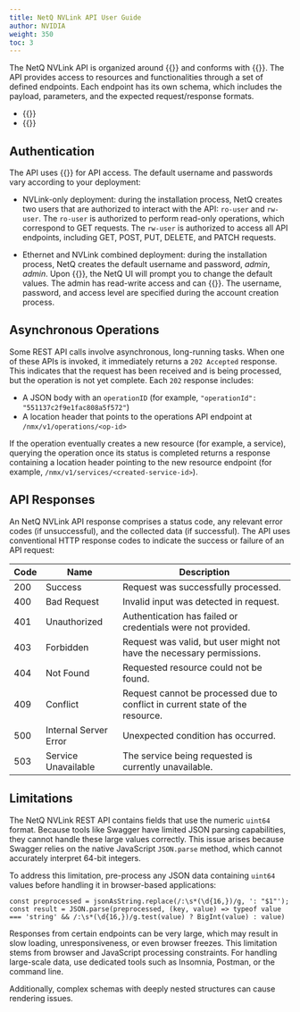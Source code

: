 ```yaml
---
title: NetQ NVLink API User Guide
author: NVIDIA
weight: 350
toc: 3
---
```


The NetQ NVLink API is organized around {{<exlink url="https://en.wikipedia.org/wiki/REST" text="REST">}} and conforms with {{<exlink url="https://spec.openapis.org/oas/v3.0.3" text="OpenAPI Specification v3.0.3">}}. The API provides access to resources and functionalities through a set of defined endpoints. Each endpoint has its own schema, which includes the payload, parameters, and the expected request/response formats.

<!--4.15 update these links-->
- {{<exlink url="https://docs.nvidia.com/networking-ethernet-software/nmx-api-8513100/" text="REST API in Swagger">}}
- {{<exlink url="https://docs.nvidia.com/networking-ethernet-software/nmx-api-8513100/openapi.yaml" text="View the full object model">}}

## Authentication

The API uses {{<exlink url="https://developer.konghq.com/plugins/basic-auth/" text="Kong Basic Auth">}} for API access. The default username and passwords vary according to your deployment:

- NVLink-only deployment: during the installation process, NetQ creates two users that are authorized to interact with the API: `ro-user` and `rw-user`. The `ro-user` is authorized to perform read-only operations, which correspond to GET requests. The `rw-user` is authorized to access all API endpoints, including GET, POST, PUT, DELETE, and PATCH requests.

- Ethernet and NVLink combined deployment: during the installation process, NetQ creates the default username and password, *admin*, *admin*. Upon {{<link title="Access the NetQ UI" text="initial login">}}, the NetQ UI will prompt you to change the default values. The admin has read-write access and can {{<link title="Add and Manage Accounts" text="create additional accounts">}}. The username, password, and access level are specified during the account creation process.

## Asynchronous Operations

Some REST API calls involve asynchronous, long-running tasks. When one of these APIs is invoked, it immediately returns a `202 Accepted` response. This indicates that the request has been received and is being processed, but the operation is not yet complete. Each `202` response includes:

- A JSON body with an `operationID` (for example, `"operationId": "551137c2f9e1fac808a5f572"`)
- A location header that points to the operations API endpoint at `/nmx/v1/operations/<op-id>`

If the operation eventually creates a new resource (for example, a service), querying the operation once its status is completed returns a response containing a location header pointing to the new resource endpoint (for example, `/nmx/v1/services/<created-service-id>`).

## API Responses

An NetQ NVLink API response comprises a status code, any relevant error codes (if unsuccessful), and the collected data (if successful). The API uses conventional HTTP response codes to indicate the success or failure of an API request:

| Code | Name | Description |
| ---- | ---- | ----|
| 200 | Success | Request was successfully processed. |
| 400  | Bad Request | Invalid input was detected in request. |
| 401  | Unauthorized | Authentication has failed or credentials were not provided. |
| 403  | Forbidden | Request was valid, but user might not have the necessary permissions. |
| 404  | Not Found | Requested resource could not be found. |
| 409  | Conflict | Request cannot be processed due to conflict in current state of the resource. |
| 500  | Internal Server Error | Unexpected condition has occurred. |
| 503  | Service Unavailable | The service being requested is currently unavailable. |

## Limitations

The NetQ NVLink REST API contains fields that use the numeric `uint64` format. Because tools like Swagger have limited JSON parsing capabilities, they cannot handle these large values correctly. This issue arises because Swagger relies on the native JavaScript `JSON.parse` method, which cannot accurately interpret 64-bit integers.

To address this limitation, pre-process any JSON data containing `uint64` values before handling it in browser-based applications:

```
const preprocessed = jsonAsString.replace(/:\s*(\d{16,})/g, ': "$1"');
const result = JSON.parse(preprocessed, (key, value) => typeof value === 'string' && /:\s*(\d{16,})/g.test(value) ? BigInt(value) : value)
```

Responses from certain endpoints can be very large, which may result in slow loading, unresponsiveness, or even browser freezes. This limitation stems from browser and JavaScript processing constraints. For handling large-scale data, use dedicated tools such as Insomnia, Postman, or the command line.

Additionally, complex schemas with deeply nested structures can cause rendering issues.